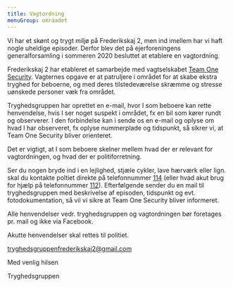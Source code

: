 ```yaml
---
title: Vagtordning
menuGroup: omraadet
---
```

Vi har et skønt og trygt miljø på Frederikskaj&nbsp;2, men ind imellem har vi haft nogle uheldige episoder. Derfor blev det på ejerforeningens generalforsamling i sommeren 2020 besluttet at etablere en vagtordning.

Frederikskaj 2 har etableret et samarbejde med vagtselskabet [Team One Security](https://teamonesecurity.dk/). Vagternes opgave er at patruljere i området for at skabe ekstra tryghed for beboerne, og med deres tilstedeværelse skræmme og stresse uønskede personer væk fra området.
 
Tryghedsgruppen har oprettet en e-mail, hvor I som beboere kan rette henvendelse, hvis I ser noget suspekt i området, fx en bil som kører rundt og observerer. I den forbindelse kan i sende os en e-mail og oplyse om hvad I har observeret, fx oplyse nummerplade og tidspunkt, så sikrer vi, at Team One Security bliver orienteret.
 
Det er vigtigt, at I som beboere skelner mellem hvad der er relevant for vagtordningen, og hvad der er politiforretning.
 
Ser du nogen bryde ind i en lejlighed, stjæle cykler, lave hærværk eller lign. skal du kontakte poltiet direkte på telefonnummer [114](https://politi.dk/kontakt-politiet/service-114) (eller hvad akut brug for hjælp på telefonnummer [112](https://hbr.dk/beredskabet/hvornaar-ringer-du-1-1-2/)). Efterfølgende sender du en mail til tryghedsgruppen med beskrivelse af episoden, tidspunkt og evt. fotodokumentation, så vil vi sikre at Team One Security bliver informeret.
 
Alle henvendelser vedr. tryghedsgruppen og vagtordningen bør foretages pr. mail og ikke via Facebook.
 
Akutte henvendelser skal rettes til politiet.
 
tryghedsgruppenfrederikskaj2@gmail.com
 
Med venlig hilsen
 
Tryghedsgruppen